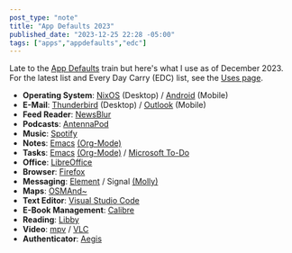 ```yaml
---
post_type: "note" 
title: "App Defaults 2023"
published_date: "2023-12-25 22:28 -05:00"
tags: ["apps","appdefaults","edc"]
---
```


Late to the [App Defaults](https://defaults.rknight.me/) train but here's what I use as of December 2023. For the latest list and Every Day Carry (EDC) list, see the [Uses page](/uses).

- **Operating System**: [NixOS](https://nixos.org/) (Desktop) / [Android](https://www.android.com/) (Mobile)
- **E-Mail**: [Thunderbird](https://www.thunderbird.net/) (Desktop) / [Outlook](https://www.microsoft.com/en-us/microsoft-365/outlook/email-and-calendar-software-microsoft-outlook) (Mobile)
- **Feed Reader**: [NewsBlur](https://www.newsblur.com/)
- **Podcasts**: [AntennaPod](https://antennapod.org/)
- **Music**: [Spotify](https://open.spotify.com/)
- **Notes**: [Emacs](https://www.gnu.org/software/emacs/) [(Org-Mode)](https://orgmode.org/)
- **Tasks**: [Emacs](https://www.gnu.org/software/emacs/) [(Org-Mode)](https://orgmode.org/) / [Microsoft To-Do](https://to-do.office.com/tasks/) 
- **Office**: [LibreOffice](https://www.libreoffice.org/)
- **Browser**: [Firefox](https://www.mozilla.org/en-US/firefox/new/)
- **Messaging**: [Element](https://element.io/) / Signal [(Molly)](https://molly.im/)
- **Maps**: [OSMAnd~](https://osmand.net/)
- **Text Editor**: [Visual Studio Code](https://code.visualstudio.com/)
- **E-Book Management**: [Calibre](https://calibre-ebook.com/)
- **Reading**: [Libby](https://libbyapp.com/)
- **Video**: [mpv](https://mpv.io/) / [VLC](https://www.videolan.org/vlc/)
- **Authenticator**: [Aegis](https://getaegis.app/)